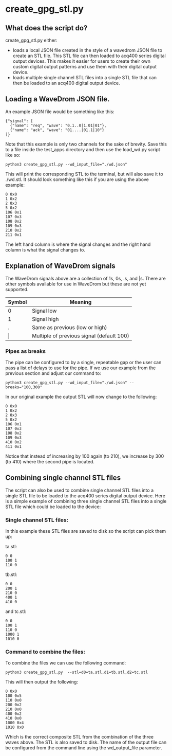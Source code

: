# create_gpg_stl.py

## What does the script do?

create_gpg_stl.py either:
- loads a local JSON file created in the style of a wavedrom JSON file to create an STL file. This STL file can then loaded to acq400 series digital output devices. This makes it easier for users to create their own custom digital output patterns and use them with their digital output device.
- loads multiple single channel STL files into a single STL file that can then be loaded to an acq400 digital output device.

## Loading a WaveDrom JSON file.

An example JSON file would be something like this:

    {"signal": [
      {"name": "req", "wave": "0.1..0|1.01|01"},
      {"name": "ack", "wave": "01....|01.1|10"}
    ]}

Note that this example is only two channels for the sake of brevity. Save this to a file inside the test_apps directory and then use the load_wd.py script like so:

    python3 create_gpg_stl.py --wd_input_file="./wd.json"

This will print the corresponding STL to the terminal, but will also save it to ./wd.stl. It should look something like this if you are using the above example:

    0 0x0
    1 0x2
    2 0x3
    5 0x2
    106 0x1
    107 0x3
    108 0x2
    109 0x3
    210 0x2
    211 0x1

The left hand column is where the signal changes and the right hand column is what the signal changes to.

## Explanation of WaveDrom signals

The WaveDrom signals above are a collection of 1s, 0s, .s, and |s. There are other symbols available for use in WaveDrom but these are not yet supported.

| Symbol  | Meaning  |
| ------------ | ------------ |
| 0  |  Signal low |
|  1 |  Signal high |
|  . |  Same as previous (low or high) |
|  &#124; |  Multiple of previous signal (default 100) |

### Pipes as breaks

The pipe can be configured to by a single, repeatable gap or the user can pass a list of delays to use for the pipe. If we use our example from the previous section and adjust our command to:

    python3 create_gpg_stl.py --wd_input_file="./wd.json" --breaks="100,300"

In our original example the output STL will now change to the following:

    0 0x0
    1 0x2
    2 0x3
    5 0x2
    106 0x1
    107 0x3
    108 0x2
    109 0x3
    410 0x2
    411 0x1

Notice that instead of increasing by 100 again (to 210), we increase by 300 (to 410) where the second pipe is located.

## Combining single channel STL files

The script can also be used to combine single channel STL files into a single STL file to be loaded to the acq400 series digital output device. Here is a simple example of combining three single channel STL files into a single STL file which could be loaded to the device:

### Single channel STL files:

In this example these STL files are saved to disk so the script can pick them up:

ta.stl:

    0 0
    100 1
    110 0

tb.stl:

    0 0
    200 1
    210 0
    400 1
    410 0

and tc.stl:

    0 0
    100 1
    110 0
    1000 1
    1010 0


### Command to combine the files:

To combine the files we can use the following command:

    python3 create_gpg_stl.py  --stl=d0=ta.stl,d1=tb.stl,d2=tc.stl

This will then output the following:

    0 0x0
    100 0x5
    110 0x0
    200 0x2
    210 0x0
    400 0x2
    410 0x0
    1000 0x4
    1010 0x0

Which is the correct composite STL from the combination of the three waves above. The STL is also saved to disk. The name of the output file can be configured from the command line using the wd_output_file parameter.

